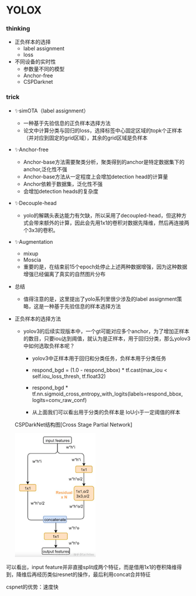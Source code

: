 # YOLOX

### thinking

* 正负样本的选择
  * label assignment
  * loss
* 不同设备的实时性
  * 参数量不同的模型
  * Anchor-free
  * CSPDarknet

### trick

* ✨simOTA（label assignment）
  * 一种基于先验信息的正负样本选择方法
  * 论文中计算分类与回归的loss，选择标签中心固定区域的topk个正样本（并对应到固定的grid区域），其余的grid区域是负样本
* ✨Anchor-free
  * Anchor-base方法需要聚类分析，聚类得到的anchor是特定数据集下的anchor,泛化性不强
  * Anchor-base方法从一定程度上会增加detection head的计算量
  * Anchor依赖于数据集，泛化性不强
  * 会增加detection heads的复杂度
* ✨Decouple-head
  * yolo的解耦头表达能力有欠缺，所以采用了decoupled-head，但这种方式会带来额外的计算，因此会先用1x1的卷积对数据先降维，然后再连接两个3x3的卷积。
* ✨Augmentation
  * mixup
  * Moscia
  * 重要的是，在结束前15个epoch处停止上述两种数据增强，因为这种数据增强已经偏离了真实的自然图片分布

* 总结

  * 值得注意的是，这里提出了yolo系列里很少涉及的label assignment策略，这是一种基于先验信息的样本选择方法

* 正负样本的选择方法

  * yolov3的后续实现版本中，一个gt可能对应多个anchor，为了增加正样本的数目，只要iou达到阈值，就认为是正样本，用于回归分类，那么yolov3中如何选取负样本呢？

    * yolov3中正样本用于回归和分类任务，负样本用于分类任务

    * respond_bgd = (1.0 - respond_bbox) * tf.cast(max_iou < self.iou_loss_thresh, tf.float32)

    * respond_bgd * tf.nn.sigmoid_cross_entropy_with_logits(labels=respond_bbox, logits=conv_raw_conf)

    * 从上面我们可以看出用于分类的负样本是 IoU小于一定阈值的样本

      

  CSPDarkNet结构图[Cross Stage Partial Network]

  <img src="YOLOX.assets/image-20210922224842189.png" alt="image-20210922224842189" style="zoom: 33%;" />

可以看出，input feature并非直接split成两个特征，而是借用1x1的卷积降维得到，降维后再经历类似resnet的操作，最后利用concat合并特征

cspnet的优势：速度快